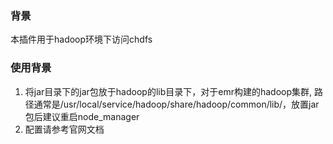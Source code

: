 ### 背景
本插件用于hadoop环境下访问chdfs

### 使用背景
1. 将jar目录下的jar包放于hadoop的lib目录下，对于emr构建的hadoop集群, 路径通常是/usr/local/service/hadoop/share/hadoop/common/lib/，放置jar包后建议重启node_manager
2. 配置请参考官网文档

